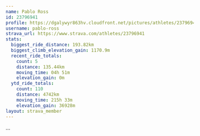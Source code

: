 ```yaml
---
name: Pablo Ross
id: 23796941
profile: https://dgalywyr863hv.cloudfront.net/pictures/athletes/23796941/14615399/1/large.jpg
username: pablo-ross
strava_url: https://www.strava.com/athletes/23796941
stats:
  biggest_ride_distance: 193.82km
  biggest_climb_elevation_gain: 1170.9m
  recent_ride_totals:
    count: 5
    distance: 135.44km
    moving_time: 04h 51m
    elevation_gain: 0m
  ytd_ride_totals:
    count: 110
    distance: 4742km
    moving_time: 215h 33m
    elevation_gain: 36928m
layout: strava_member
--- 
```

...
